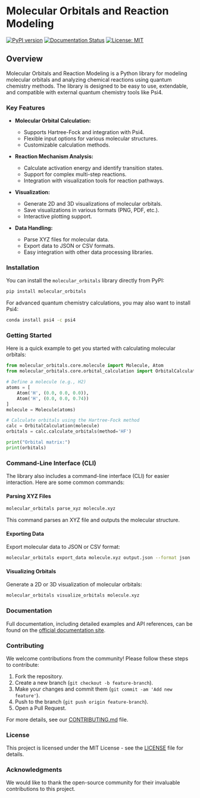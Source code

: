 # Molecular Orbitals and Reaction Modeling

[![PyPI version](https://badge.fury.io/py/molecular_orbitals.svg)](https://badge.fury.io/py/molecular_orbitals)
[![Documentation Status](https://readthedocs.org/projects/molecular-orbitals-and-reaction-modeling/badge/?version=latest)](https://molecular-orbitals-and-reaction-modeling.readthedocs.io/en/latest/?badge=latest)
[![License: MIT](https://img.shields.io/badge/License-MIT-yellow.svg)](https://opensource.org/licenses/MIT)

## Overview

Molecular Orbitals and Reaction Modeling is a Python library for modeling molecular orbitals and analyzing chemical reactions using quantum chemistry methods. The library is designed to be easy to use, extendable, and compatible with external quantum chemistry tools like Psi4.

### Key Features

- **Molecular Orbital Calculation:**
  - Supports Hartree-Fock and integration with Psi4.
  - Flexible input options for various molecular structures.
  - Customizable calculation methods.

- **Reaction Mechanism Analysis:**
  - Calculate activation energy and identify transition states.
  - Support for complex multi-step reactions.
  - Integration with visualization tools for reaction pathways.

- **Visualization:**
  - Generate 2D and 3D visualizations of molecular orbitals.
  - Save visualizations in various formats (PNG, PDF, etc.).
  - Interactive plotting support.

- **Data Handling:**
  - Parse XYZ files for molecular data.
  - Export data to JSON or CSV formats.
  - Easy integration with other data processing libraries.

### Installation

You can install the `molecular_orbitals` library directly from PyPI:

```bash
pip install molecular_orbitals
```

For advanced quantum chemistry calculations, you may also want to install Psi4:

```bash
conda install psi4 -c psi4
```

### Getting Started

Here is a quick example to get you started with calculating molecular orbitals:

```python
from molecular_orbitals.core.molecule import Molecule, Atom
from molecular_orbitals.core.orbital_calculation import OrbitalCalculation

# Define a molecule (e.g., H2)
atoms = [
    Atom('H', (0.0, 0.0, 0.0)),
    Atom('H', (0.0, 0.0, 0.74))
]
molecule = Molecule(atoms)

# Calculate orbitals using the Hartree-Fock method
calc = OrbitalCalculation(molecule)
orbitals = calc.calculate_orbitals(method='HF')

print("Orbital matrix:")
print(orbitals)
```

### Command-Line Interface (CLI)

The library also includes a command-line interface (CLI) for easier interaction. Here are some common commands:

#### Parsing XYZ Files

```bash
molecular_orbitals parse_xyz molecule.xyz
```

This command parses an XYZ file and outputs the molecular structure.

#### Exporting Data

Export molecular data to JSON or CSV format:

```bash
molecular_orbitals export_data molecule.xyz output.json --format json
```

#### Visualizing Orbitals

Generate a 2D or 3D visualization of molecular orbitals:

```bash
molecular_orbitals visualize_orbitals molecule.xyz
```

### Documentation

Full documentation, including detailed examples and API references, can be found on the [official documentation site](https://molecular-orbitals-and-reaction-modeling.readthedocs.io).

### Contributing

We welcome contributions from the community! Please follow these steps to contribute:

1. Fork the repository.
2. Create a new branch (`git checkout -b feature-branch`).
3. Make your changes and commit them (`git commit -am 'Add new feature'`).
4. Push to the branch (`git push origin feature-branch`).
5. Open a Pull Request.

For more details, see our [CONTRIBUTING.md](CONTRIBUTING.md) file.

### License

This project is licensed under the MIT License - see the [LICENSE](LICENSE) file for details.

### Acknowledgments

We would like to thank the open-source community for their invaluable contributions to this project.

